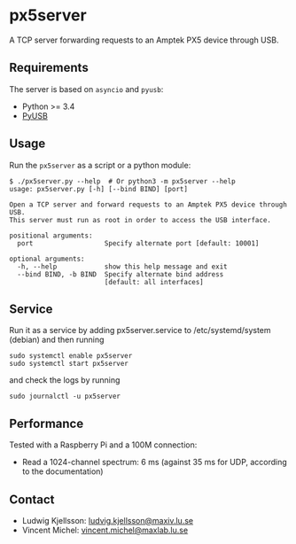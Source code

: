 px5server
=========

A TCP server forwarding requests to an Amptek PX5 device through USB.


Requirements
------------

The server is based on `asyncio` and `pyusb`:

- Python >= 3.4
- [PyUSB](https://walac.github.io/pyusb/)


Usage
-----

Run the `px5server` as a script or a python module:

```shell
$ ./px5server.py --help  # Or python3 -m px5server --help
usage: px5server.py [-h] [--bind BIND] [port]

Open a TCP server and forward requests to an Amptek PX5 device through USB.
This server must run as root in order to access the USB interface.

positional arguments:
  port                  Specify alternate port [default: 10001]

optional arguments:
  -h, --help            show this help message and exit
  --bind BIND, -b BIND  Specify alternate bind address
                        [default: all interfaces]
```


Service
-------
Run it as a service by adding px5server.service to /etc/systemd/system (debian)
and then running 
```
sudo systemctl enable px5server
sudo systemctl start px5server
```

and check the logs by running
```
sudo journalctl -u px5server
```


Performance
-----------

Tested with a Raspberry Pi and a 100M connection:

- Read a 1024-channel spectrum: 6 ms (against 35 ms for UDP, according to the documentation)


Contact
-------

- Ludwig Kjellsson: ludvig.kjellsson@maxiv.lu.se
- Vincent Michel: vincent.michel@maxlab.lu.se

